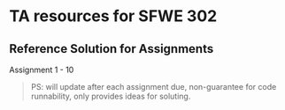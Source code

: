 # TA resources for SFWE 302

## Reference Solution for Assignments

Assignment 1 - 10

> PS: will update after each assignment due, 
> non-guarantee for code runnability, 
> only provides ideas for soluting.